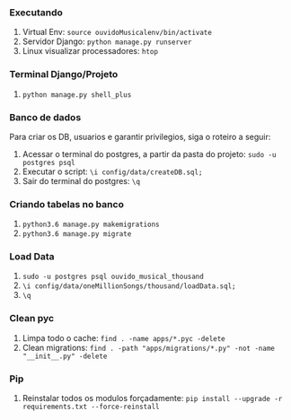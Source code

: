 ### Executando  
1. Virtual Env: `source ouvidoMusicalenv/bin/activate`  
2. Servidor Django: `python manage.py runserver`  
3. Linux visualizar processadores: `htop`

### Terminal Django/Projeto  
1. `python manage.py shell_plus`  

### Banco de dados   
Para criar os DB, usuarios e garantir privilegios, siga o roteiro a seguir:  
1. Acessar o terminal do postgres, a partir da pasta do projeto: `sudo -u postgres psql`  
2. Executar o script: `\i config/data/createDB.sql;`  
3. Sair do terminal do postgres: `\q`  

### Criando tabelas no banco  
1. `python3.6 manage.py makemigrations`  
2. `python3.6 manage.py migrate`

### Load Data
1. `sudo -u postgres psql ouvido_musical_thousand`  
2. `\i config/data/oneMillionSongs/thousand/loadData.sql;`  
3. `\q`  

### Clean pyc  
1. Limpa todo o cache: `find . -name apps/*.pyc -delete`  
2. Clean migrations: `find . -path "apps/migrations/*.py" -not -name "__init__.py" -delete`

### Pip
1. Reinstalar todos os modulos forçadamente: `pip install --upgrade -r requirements.txt --force-reinstall`  